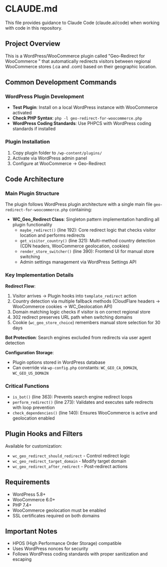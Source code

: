 # CLAUDE.md

This file provides guidance to Claude Code (claude.ai/code) when working with code in this repository.

## Project Overview

This is a WordPress/WooCommerce plugin called "Geo-Redirect for WooCommerce " that automatically redirects visitors between regional WooCommerce stores (.ca and .com) based on their geographic location.

## Common Development Commands

### WordPress Plugin Development
- **Test Plugin**: Install on a local WordPress instance with WooCommerce activated
- **Check PHP Syntax**: `php -l geo-redirect-for-woocommerce.php`
- **WordPress Coding Standards**: Use PHPCS with WordPress coding standards if installed

### Plugin Installation
1. Copy plugin folder to `/wp-content/plugins/`
2. Activate via WordPress admin panel
3. Configure at WooCommerce → Geo-Redirect

## Code Architecture

### Main Plugin Structure
The plugin follows WordPress plugin architecture with a single main file `geo-redirect-for-woocommerce.php` containing:

- **WC_Geo_Redirect Class**: Singleton pattern implementation handling all plugin functionality
  - `maybe_redirect()` (line 192): Core redirect logic that checks visitor location and performs redirects
  - `get_visitor_country()` (line 321): Multi-method country detection (CDN headers, WooCommerce geolocation, cookies)
  - `render_store_switcher()` (line 390): Frontend UI for manual store switching
  - Admin settings management via WordPress Settings API

### Key Implementation Details

**Redirect Flow**:
1. Visitor arrives → Plugin hooks into `template_redirect` action
2. Country detection via multiple fallback methods (CloudFlare headers → WooCommerce cookies → WC_Geolocation API)
3. Domain matching logic checks if visitor is on correct regional store
4. 302 redirect preserves URL path when switching domains
5. Cookie (`wc_geo_store_choice`) remembers manual store selection for 30 days

**Bot Protection**: Search engines excluded from redirects via user agent detection

**Configuration Storage**:
- Plugin options stored in WordPress database
- Can override via `wp-config.php` constants: `WC_GEO_CA_DOMAIN`, `WC_GEO_US_DOMAIN`

### Critical Functions

- `is_bot()` (line 363): Prevents search engine redirect loops
- `perform_redirect()` (line 273): Validates and executes safe redirects with loop prevention
- `check_dependencies()` (line 140): Ensures WooCommerce is active and geolocation enabled

## Plugin Hooks and Filters

Available for customization:
- `wc_geo_redirect_should_redirect` - Control redirect logic
- `wc_geo_redirect_target_domain` - Modify target domain
- `wc_geo_redirect_after_redirect` - Post-redirect actions

## Requirements

- WordPress 5.8+
- WooCommerce 6.0+
- PHP 7.4+
- WooCommerce geolocation must be enabled
- SSL certificates required on both domains

## Important Notes

- HPOS (High Performance Order Storage) compatible
- Uses WordPress nonces for security
- Follows WordPress coding standards with proper sanitization and escaping